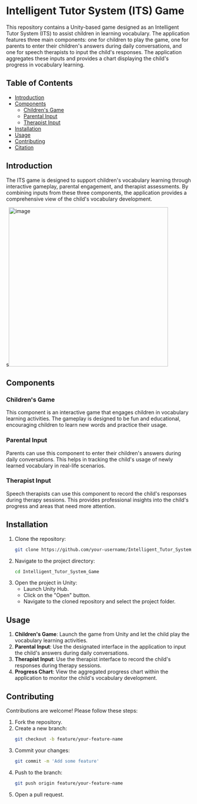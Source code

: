 # Intelligent Tutor System (ITS) Game

This repository contains a Unity-based game designed as an Intelligent Tutor System (ITS) to assist children in learning vocabulary. The application features three main components: one for children to play the game, one for parents to enter their children's answers during daily conversations, and one for speech therapists to input the child's responses. The application aggregates these inputs and provides a chart displaying the child's progress in vocabulary learning.

## Table of Contents
- [Introduction](#introduction)
- [Components](#components)
  - [Children's Game](#childrens-game)
  - [Parental Input](#parental-input)
  - [Therapist Input](#therapist-input)
- [Installation](#installation)
- [Usage](#usage)
- [Contributing](#contributing)
- [Citation](#citation)

## Introduction

The ITS game is designed to support children's vocabulary learning through interactive gameplay, parental engagement, and therapist assessments. By combining inputs from these three components, the application provides a comprehensive view of the child's vocabulary development.

s<img width="433" alt="image" src="https://github.com/shamimgolafshan/Intelligent_Tutor_System_Game/assets/35660420/3ef16187-5d45-494e-ba24-f69bb1e688f6">


## Components

### Children's Game
This component is an interactive game that engages children in vocabulary learning activities. The gameplay is designed to be fun and educational, encouraging children to learn new words and practice their usage.

### Parental Input
Parents can use this component to enter their children's answers during daily conversations. This helps in tracking the child's usage of newly learned vocabulary in real-life scenarios.

### Therapist Input
Speech therapists can use this component to record the child's responses during therapy sessions. This provides professional insights into the child's progress and areas that need more attention.

## Installation

1. Clone the repository:
   ```sh
   git clone https://github.com/your-username/Intelligent_Tutor_System_Game.git
   ```
2. Navigate to the project directory:
   ```sh
   cd Intelligent_Tutor_System_Game
   ```
3. Open the project in Unity:
   - Launch Unity Hub.
   - Click on the "Open" button.
   - Navigate to the cloned repository and select the project folder.

## Usage

1. **Children's Game**: Launch the game from Unity and let the child play the vocabulary learning activities.
2. **Parental Input**: Use the designated interface in the application to input the child's answers during daily conversations.
3. **Therapist Input**: Use the therapist interface to record the child's responses during therapy sessions.
4. **Progress Chart**: View the aggregated progress chart within the application to monitor the child's vocabulary development.

## Contributing

Contributions are welcome! Please follow these steps:

1. Fork the repository.
2. Create a new branch:
   ```sh
   git checkout -b feature/your-feature-name
   ```
3. Commit your changes:
   ```sh
   git commit -m 'Add some feature'
   ```
4. Push to the branch:
   ```sh
   git push origin feature/your-feature-name
   ```
5. Open a pull request.


